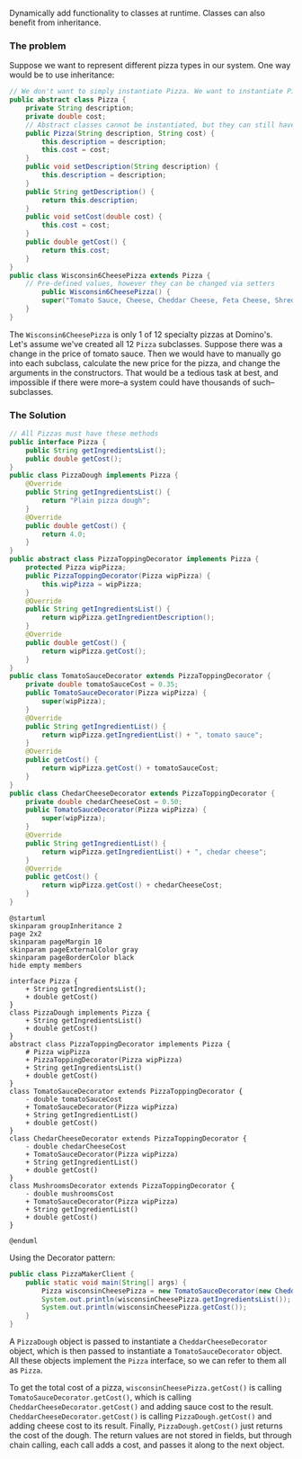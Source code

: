 Dynamically add functionality to classes at runtime. Classes can also benefit from inheritance.

### The problem
Suppose we want to represent different pizza types in our system. One way would be to use inheritance:

```java
// We don't want to simply instantiate Pizza. We want to instantiate Pizza types. 
public abstract class Pizza {
	private String description;
	private double cost;
	// Abstract classes cannot be instantiated, but they can still have constructors.
	public Pizza(String description, String cost) {
		this.description = description;
		this.cost = cost;
	}
	public void setDescription(String description) {
		this.description = description;
	}
	public String getDescription() {
		return this.description;
	}
	public void setCost(double cost) {
		this.cost = cost;
	}
	public double getCost() {
		return this.cost;
	}
}
public class Wisconsin6CheesePizza extends Pizza {
	// Pre-defined values, however they can be changed via setters
		public Wisconsin6CheesePizza() {
		super("Tomato Sauce, Cheese, Cheddar Cheese, Feta Cheese, Shredded Parmesan, Shredded Provolone Cheese", 15.99);
	}
}
```

The `Wisconsin6CheesePizza` is only 1 of 12 specialty pizzas at Domino's. Let's assume we've created all 12 `Pizza` subclasses. 
Suppose there was a change in the price of tomato sauce. Then we would have to manually go into each subclass, calculate the new price for the pizza, and change the arguments in the constructors. That would be a tedious task at best, and impossible if there were more–a system could have thousands of such–subclasses.

### The Solution

```java
// All Pizzas must have these methods
public interface Pizza {
	public String getIngredientsList();
	public double getCost();
}
public class PizzaDough implements Pizza {
	@Override
	public String getIngredientsList() {
		return "Plain pizza dough";
	}
	@Override
	public double getCost() {
		return 4.0;
	}
}
public abstract class PizzaToppingDecorator implements Pizza {
	protected Pizza wipPizza;
	public PizzaToppingDecorator(Pizza wipPizza) {
		this.wipPizza = wipPizza;
	}
	@Override
	public String getIngredientsList() {
		return wipPizza.getIngredientDescription();
	}
	@Override
	public double getCost() {
		return wipPizza.getCost();
	}
}
public class TomatoSauceDecorator extends PizzaToppingDecorator {
	private double tomatoSauceCost = 0.35;
	public TomatoSauceDecorator(Pizza wipPizza) {
		super(wipPizza);
	}
	@Override
	public String getIngredientList() {
		return wipPizza.getIngredientList() + ", tomato sauce";
	}
	@Override
	public getCost() {
		return wipPizza.getCost() + tomatoSauceCost;
	}
}
public class ChedarCheeseDecorator extends PizzaToppingDecorator {
	private double chedarCheeseCost = 0.50;
	public TomatoSauceDecorator(Pizza wipPizza) {
		super(wipPizza);
	}
	@Override
	public String getIngredientList() {
		return wipPizza.getIngredientList() + ", chedar cheese";
	}
	@Override
	public getCost() {
		return wipPizza.getCost() + chedarCheeseCost;
	}
}
```


```plantuml
@startuml
skinparam groupInheritance 2  
page 2x2  
skinparam pageMargin 10  
skinparam pageExternalColor gray  
skinparam pageBorderColor black  
hide empty members

interface Pizza {
	+ String getIngredientsList();
	+ double getCost()
}
class PizzaDough implements Pizza {
	+ String getIngredientsList()
	+ double getCost()
}
abstract class PizzaToppingDecorator implements Pizza {
	# Pizza wipPizza
	+ PizzaToppingDecorator(Pizza wipPizza)
	+ String getIngredientsList()
	+ double getCost()
}
class TomatoSauceDecorator extends PizzaToppingDecorator {
	- double tomatoSauceCost
	+ TomatoSauceDecorator(Pizza wipPizza)
	+ String getIngredientList()
	+ double getCost()
}
class ChedarCheeseDecorator extends PizzaToppingDecorator {
	- double chedarCheeseCost
	+ TomatoSauceDecorator(Pizza wipPizza)
	+ String getIngredientList()
	+ double getCost()
}
class MushroomsDecorator extends PizzaToppingDecorator {
	- double mushroomsCost
	+ TomatoSauceDecorator(Pizza wipPizza)
	+ String getIngredientList()
	+ double getCost()
}

@enduml
```

Using the Decorator pattern:
```java
public class PizzaMakerClient {
	public static void main(String[] args) {
		Pizza wisconsinCheesePizza = new TomatoSauceDecorator(new CheddarCheeseDecorator(new PizzaDough()));  
		System.out.println(wisconsinCheesePizza.getIngredientsList()); 
		System.out.println(wisconsinCheesePizza.getCost());  
    }  
}
```

A `PizzaDough` object is passed to instantiate a `CheddarCheeseDecorator` object, which is then passed to instantiate a `TomatoSauceDecorator` object. All these objects implement the `Pizza` interface, so we can refer to them all as `Pizza`.        

To get the total cost of a pizza, `wisconsinCheesePizza.getCost()` is calling `TomatoSauceDecorator.getCost()`, which is calling `CheddarCheeseDecorator.getCost()` and adding sauce cost to the result. `CheddarCheeseDecorator.getCost()` is calling `PizzaDough.getCost()` and adding cheese cost to its result. Finally, `PizzaDough.getCost()` just returns the cost of the dough. The return values are not stored in fields, but through chain calling, each call adds a cost, and passes it along to the next object.
